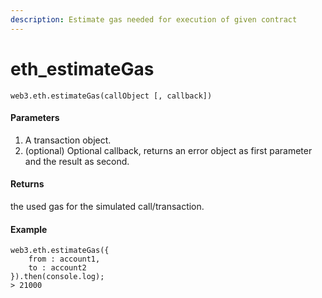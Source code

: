 ```yaml
---
description: Estimate gas needed for execution of given contract
---
```


# eth\_estimateGas

```text
web3.eth.estimateGas(callObject [, callback])
```

#### Parameters

1. A transaction object.
2. \(optional\) Optional callback, returns an error object as first parameter and the result as second.

#### Returns

the used gas for the simulated call/transaction.

#### Example

```text
web3.eth.estimateGas({
    from : account1,
    to : account2
}).then(console.log);
> 21000
```

